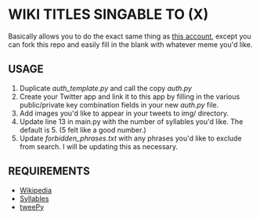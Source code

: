 <h1>WIKI TITLES SINGABLE TO (X)</h1>

<p>Basically allows you to do the exact same thing as <a href="https://twitter.com/wiki_tmnt">this account</a>, except
you can fork this repo and easily fill in the blank with whatever meme you'd like.</p>

<h2>USAGE</h2>

<ol>
    <li> Duplicate <i>auth_template.py</i> and call the copy <i>auth.py</i></li>
    <li> Create your Twitter app and link it to this app by filling in the various public/private key combination fields
            in your new <i>auth.py</i> file.
    </li>
    <li> Add images you'd like to appear in your tweets to img/ directory. </li>
    <li> Update line 13 in main.py with the number of syllables you'd like. The default is 5. (5 felt like
            a good number.)
    </li>
    <li>Update <i>forbidden_phrases.txt</i> with any phrases you'd like to exclude from search.
            I will be updating this as necessary.</li>
</ol>

<h2>REQUIREMENTS</h2>

<ul>
    <li><a href="https://pypi.org/project/wikipedia/">Wikipedia</a></li>
    <li><a href="https://pypi.org/project/syllables/">Syllables</a></li>
    <li><a href="http://docs.tweepy.org/en/latest/index.html">tweePy</a></li>
<ul>